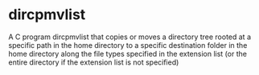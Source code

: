 # dircpmvlist
A C program dircpmvlist that copies or moves a directory tree rooted at a specific path in the home directory to a specific destination folder in the home directory along the file types specified in the extension list (or the entire directory if the extension list is not specified)
